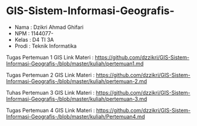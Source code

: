# GIS-Sistem-Informasi-Geografis-




* Nama : Dzikri Ahmad Ghifari
* NPM : 1144077-
* Kelas : D4 TI 3A
* Prodi : Teknik Informatika

Tugas Pertemuan 1 GIS
Link Materi : https://github.com/dzzikri/GIS-Sistem-Informasi-Geografis-/blob/master/kuliah/pertemuan1.md

Tugas Pertemuan 2 GIS
Link Materi : https://github.com/dzzikri/GIS-Sistem-Informasi-Geografis-/blob/master/kuliah/pertemuan-2.md

Tuhas Pertemuan 3 GIS
Link Materi : https://github.com/dzzikri/GIS-Sistem-Informasi-Geografis-/blob/master/kuliah/pertemuan-3.md

Tugas Pertemuan 4 GIS
Link Materi : https://github.com/dzzikri/GIS-Sistem-Informasi-Geografis-/blob/master/kuliah/Pertemuan4.md


